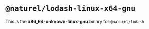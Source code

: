 # `@naturel/lodash-linux-x64-gnu`

This is the **x86_64-unknown-linux-gnu** binary for `@naturel/lodash`
